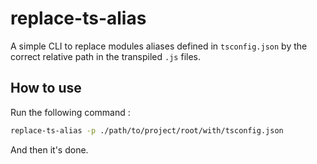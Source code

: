 # replace-ts-alias

A simple CLI to replace modules aliases defined in `tsconfig.json` by the correct relative path in the transpiled `.js` files.

## How to use

Run the following command :

```bash
replace-ts-alias -p ./path/to/project/root/with/tsconfig.json
```

And then it's done.

